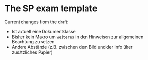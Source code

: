 # The SP exam template

Current changes from the draft:

* Ist aktuell eine Dokumentklasse
* Bisher kein Makro um `weiteres` in den Hinweisen zur allgemeinen Beachtung zu setzen
* Andere Abstände (z.B. zwischen dem Bild und der Info über zusätzliches Papier)